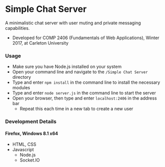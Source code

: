 # Simple Chat Server
A minimalistic chat server with user muting and private messaging capabilities.  
* Developed for COMP 2406 (Fundamentals of Web Applications), Winter 2017, at Carleton University

### Usage
* Make sure you have Node.js installed on your system
* Open your command line and navigate to the ```/Simple Chat Server``` directory
* Type and enter ```npm install``` in the command line to install the necessary modules
* Type and enter ```node server.js``` in the command line to start the server
* Open your browser, then type and enter ```localhost:2406``` in the address bar
  * Repeat this each time in a new tab to create a new user

### Development Details
#### Firefox, Windows 8.1 x64
* HTML, CSS  
* Javascript
  * Node.js
  * Socket.IO  
